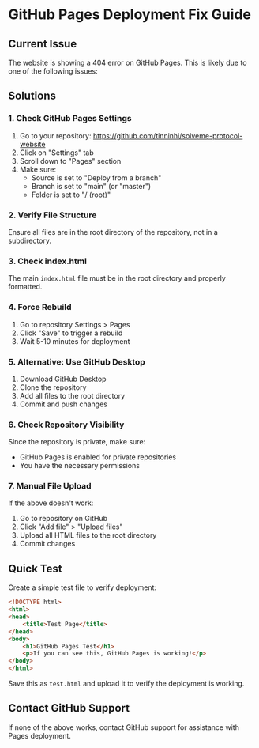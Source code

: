 # GitHub Pages Deployment Fix Guide

## Current Issue
The website is showing a 404 error on GitHub Pages. This is likely due to one of the following issues:

## Solutions

### 1. Check GitHub Pages Settings
1. Go to your repository: https://github.com/tinninhi/solveme-protocol-website
2. Click on "Settings" tab
3. Scroll down to "Pages" section
4. Make sure:
   - Source is set to "Deploy from a branch"
   - Branch is set to "main" (or "master")
   - Folder is set to "/ (root)"

### 2. Verify File Structure
Ensure all files are in the root directory of the repository, not in a subdirectory.

### 3. Check index.html
The main `index.html` file must be in the root directory and properly formatted.

### 4. Force Rebuild
1. Go to repository Settings > Pages
2. Click "Save" to trigger a rebuild
3. Wait 5-10 minutes for deployment

### 5. Alternative: Use GitHub Desktop
1. Download GitHub Desktop
2. Clone the repository
3. Add all files to the root directory
4. Commit and push changes

### 6. Check Repository Visibility
Since the repository is private, make sure:
- GitHub Pages is enabled for private repositories
- You have the necessary permissions

### 7. Manual File Upload
If the above doesn't work:
1. Go to repository on GitHub
2. Click "Add file" > "Upload files"
3. Upload all HTML files to the root directory
4. Commit changes

## Quick Test
Create a simple test file to verify deployment:

```html
<!DOCTYPE html>
<html>
<head>
    <title>Test Page</title>
</head>
<body>
    <h1>GitHub Pages Test</h1>
    <p>If you can see this, GitHub Pages is working!</p>
</body>
</html>
```

Save this as `test.html` and upload it to verify the deployment is working.

## Contact GitHub Support
If none of the above works, contact GitHub support for assistance with Pages deployment. 